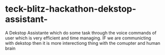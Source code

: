# teck-blitz-hackathon-dekstop-assistant-
A Dekstop Assistante which do some task through the voice commands of user which is very efficient and time managing. IF we are communicting with dekstop then it is more interectiong thing with the comupter and human brain
